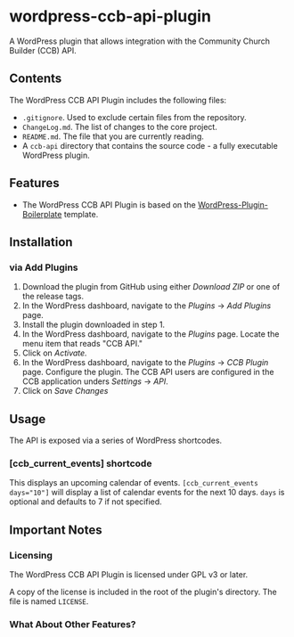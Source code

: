 wordpress-ccb-api-plugin
========================

A WordPress plugin that allows integration with the Community Church Builder (CCB) API.

## Contents

The WordPress CCB API Plugin includes the following files:

* `.gitignore`.  Used to exclude certain files from the repository.
* `ChangeLog.md`.  The list of changes to the core project.
* `README.md`.  The file that you are currently reading.
* A `ccb-api` directory that contains the source code - a fully executable WordPress plugin.

## Features

* The WordPress CCB API Plugin is based on the [WordPress-Plugin-Boilerplate](https://github.com/tommcfarlin/WordPress-Plugin-Boilerplate) template.

## Installation

### via Add Plugins

1.  Download the plugin from GitHub using either *Download ZIP* or one of the release tags.
2.  In the WordPress dashboard, navigate to the *Plugins* -> *Add Plugins* page.
3.  Install the plugin downloaded in step 1.
4.  In the WordPress dashboard, navigate to the *Plugins* page.  Locate the menu item that reads "CCB API."
5.  Click on *Activate.*
6.  In the WordPress dashboard, navigate to the *Plugins* -> *CCB Plugin* page.  Configure the plugin.  The CCB API users are configured in the CCB application unders *Settings* -> *API*.
7.  Click on *Save Changes*

## Usage

The API is exposed via a series of WordPress shortcodes.

### [ccb_current_events] shortcode

This displays an upcoming calendar of events.  `[ccb_current_events days="10"]` will display a list of calendar events for the next 10 days.  `days` is optional and defaults to 7 if not specified.

## Important Notes

### Licensing

The WordPress CCB API Plugin is licensed under GPL v3 or later.

A copy of the license is included in the root of the plugin's directory.  The file is named `LICENSE`.

### What About Other Features?
